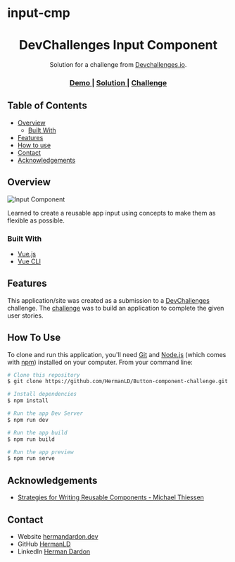 # input-cmp

<!-- Please update value in the {}  -->

<h1 align="center">DevChallenges Input Component</h1>

<div align="center">
   Solution for a challenge from  <a href="http://devchallenges.io" target="_blank">Devchallenges.io</a>.
</div>

<div align="center">
  <h3>
    <a href="https://button-cmp-challenge.vercel.app/">
      Demo
    </a>
    <span> | </span>
    <a href="https://github.com/HermanLD/input-component-challenge">
      Solution
    </a>
    <span> | </span>
    <a href="https://devchallenges.io/challenges/TSqutYM4c5WtluM7QzGp">
      Challenge
    </a>
  </h3>
</div>

<!-- TABLE OF CONTENTS -->

## Table of Contents

- [Overview](#overview)
  - [Built With](#built-with)
- [Features](#features)
- [How to use](#how-to-use)
- [Contact](#contact)
- [Acknowledgements](#acknowledgements)

<!-- OVERVIEW -->

## Overview

![Input Component](https://res.cloudinary.com/nimbus8/image/upload/v1620757471/portfolio/input-cmp-image_ufthxx.png)

Learned to create a reusable app input using concepts to make them as flexible as possible.

### Built With

<!-- This section should list any major frameworks that you built your project using. Here are a few examples.-->

- [Vue.js](https://vuejs.org/)
- [Vue CLI](https://cli.vuejs.org/)

## Features

<!-- List the features of your application or follow the template. Don't share the figma file here :) -->

This application/site was created as a submission to a [DevChallenges](https://devchallenges.io/challenges) challenge. The [challenge](https://devchallenges.io/challenges/TSqutYM4c5WtluM7QzGp) was to build an application to complete the given user stories.

## How To Use

<!-- This is an example, please update according to your application -->

To clone and run this application, you'll need [Git](https://git-scm.com) and [Node.js](https://nodejs.org/en/download/) (which comes with [npm](http://npmjs.com)) installed on your computer. From your command line:

```bash
# Clone this repository
$ git clone https://github.com/HermanLD/Button-component-challenge.git

# Install dependencies
$ npm install

# Run the app Dev Server
$ npm run dev

# Run the app build
$ npm run build

# Run the app preview
$ npm run serve
```

## Acknowledgements

<!-- This section should list any articles or add-ons/plugins that helps you to complete the project. This is optional but it will help you in the future. For exmpale -->

- [Strategies for Writing Reusable Components - Michael Thiessen](https://www.youtube.com/watch?v=bl2q5NCJInk)

## Contact

- Website [hermandardon.dev](https://portfolio-olive-alpha.vercel.app/)
- GitHub [HermanLD](https://github.com/HermanLD)
- LinkedIn [Herman Dardon](https://www.linkedin.com/in/herman-dardon/)
